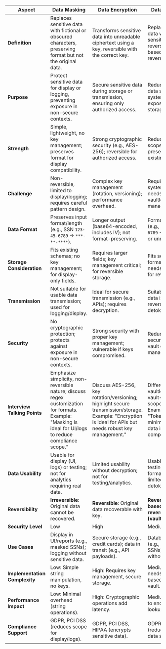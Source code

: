 | Aspect                        | Data Masking                                                                                                                                              | Data Encryption                                                                                                                                           | Data Tokenization                                                                                                                                     |
|-------------------------------|-----------------------------------------------------------------------------------------------------------------------------------------------------------|-----------------------------------------------------------------------------------------------------------------------------------------------------------|-------------------------------------------------------------------------------------------------------------------------------------------------------|
| **Definition**                | Replaces sensitive data with fictional or obscured characters, preserving format but not the original data.                                               | Transforms sensitive data into unreadable ciphertext using a key, reversible with the correct key.                                                        | Replaces sensitive data with a non-sensitive token, reversible (vault-based) or non-reversible (vaultless).                                           |
| **Purpose**                   | Protect sensitive data for display or logging, preventing exposure in non-secure contexts.                                                                | Secure sensitive data during storage or transmission, ensuring only authorized access.                                                                    | Reduce sensitive data scope in systems, minimizing exposure in storage/transmission.                                                                  |
| **Strength**                  | Simple, lightweight, no key management; preserves format for display compatibility.                                                                       | Strong cryptographic security (e.g., AES-256); reversible for authorized access.                                                                          | Reduces compliance scope; format-preserving tokens fit existing schemas.                                                                              |
| **Challenge**                 | Non-reversible, limited to display/logging; requires careful pattern design.                                                                              | Complex key management (rotation, versioning); performance overhead.                                                                                      | Requires tokenization system; vault-based needs secure vault; vaultless needs key management.                                                         |
| **Data Format**               | Preserves input format/length (e.g., SSN `123-45-6789` → `***-**-****`).                                                                                  | Longer output (base64-encoded, includes IV); not format-preserving.                                                                                       | Format-preserving (e.g., SSN `123-45-6789` → `ABC-DE-FGHI`) or unrelated.                                                                             |
| **Storage Consideration**     | Fits existing schemas; no key management; for display-only fields.                                                                                        | Requires larger fields; key management critical; for reversible storage.                                                                                  | Fits schemas if format-preserving; needs vault/system for reversibility.                                                                              |
| **Transmission**              | Not suitable for usable data transmission; used for logging/display.                                                                                      | Ideal for secure transmission (e.g., APIs); requires decryption.                                                                                          | Suitable where raw data isn’t needed; reversible tokens detokenized.                                                                                  |
| **Security**                  | No cryptographic protection; protects against exposure in non-secure contexts.                                                                            | Strong security with proper key management; vulnerable if keys compromised.                                                                               | Reduces data scope; security depends on vault or key management.                                                                                      |
| **Interview Talking Points**  | Emphasize simplicity, non-reversible nature; discuss regex customization for formats. Example: "Masking is ideal for UI/logs to reduce compliance scope." | Discuss AES-256, key rotation/versioning; highlight secure transmission/storage. Example: "Encryption is ideal for APIs but needs robust key management." | Differentiate vaultless (FPE) vs. vault-based; discuss scope reduction. Example: "Tokenization minimizes sensitive data in databases for compliance." |
| **Data Usability**            | Usable for display (UI, logs) or testing; not for analytics requiring real data.                                                                          | Limited usability without decryption; not for testing/analytics.                                                                                          | Usable for testing/analytics if format-preserving; limited without detokenization.                                                                    |
| **Reversibility**             | **Irreversible**: Original data cannot be recovered.                                                                                                      | **Reversible**: Original data recoverable with key.                                                                                                       | **Reversible (vault-based)** or **Non-reversible (vaultless)**.                                                                                       |
| **Security Level**            | Low                                                                                                                                                       | High                                                                                                                                                      | Medium                                                                                                                                                |
| **Use Cases**                 | Display in UI/reports (e.g., masked SSNs); logging without sensitive data.                                                                                | Secure storage (e.g., credit cards); data in transit (e.g., API payloads).                                                                                | Database storage (e.g., tokenized SSNs); transmission without raw data.                                                                               |
| **Implementation Complexity** | Low: Simple string manipulation, no keys.                                                                                                                 | High: Requires key management, secure storage.                                                                                                            | Medium: Vaultless needs keys; vault-based needs secure vault.                                                                                         |
| **Performance Impact**        | Low: Minimal overhead (string operations).                                                                                                                | High: Cryptographic operations add latency.                                                                                                               | Medium: FPE similar to encryption; vault lookup adds latency.                                                                                         |
| **Compliance Support**        | GDPR, PCI DSS (reduces scope for display/logs).                                                                                                           | GDPR, PCI DSS, HIPAA (encrypts sensitive data).                                                                                                           | GDPR, PCI DSS (reduces sensitive data scope).                                                                                                         |